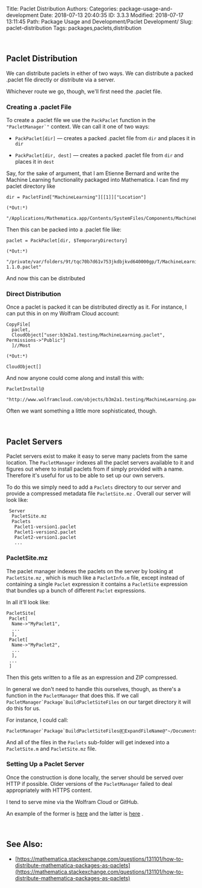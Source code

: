 Title: Paclet Distribution
Authors: 
Categories: package-usage-and-development
Date: 2018-07-13 20:40:35
ID: 3.3.3
Modified: 2018-07-17 13:11:45
Path: Package Usage and Development/Paclet Development/
Slug: paclet-distribution
Tags: packages,paclets,distribution

<a id="paclet-distribution" style="width:0;height:0;margin:0;padding:0;">&zwnj;</a>

## Paclet Distribution

We can distribute paclets in either of two ways. We can distribute a packed .paclet file directly or distribute via a server.

Whichever route we go, though, we'll first need the .paclet file.

### Creating a .paclet File

To create a .paclet file we use the  ```PackPaclet```  function in the  ```"PacletManager`"```  context. We can call it one of two ways:

* ```PackPaclet[dir]```  — creates a packed .paclet file from  ```dir```  and places it in  ```dir```

* ```PackPaclet[dir, dest]```  — creates a packed .paclet file from  ```dir```  and places it in  ```dest```

Say, for the sake of argument, that I am Etienne Bernard and write the Machine Learning functionality packaged into Mathematica. I can find my paclet directory like

    dir = PacletFind["MachineLearning"][[1]]["Location"]

    (*Out:*)
    
    "/Applications/Mathematica.app/Contents/SystemFiles/Components/MachineLearning"

Then this can be packed into a .paclet file like:

    paclet = PackPaclet[dir, $TemporaryDirectory]

    (*Out:*)
    
    "/private/var/folders/9t/tqc70b7d61v753jkdbjkvd640000gp/T/MachineLearning-1.1.0.paclet"

And now this can be distributed

### Direct Distribution

Once a paclet is packed it can be distributed directly as it. For instance, I can put this in on my Wolfram Cloud account:

    CopyFile[
      paclet, 
      CloudObject["user:b3m2a1.testing/MachineLearning.paclet", Permissions->"Public"]
      ]//Most

    (*Out:*)
    
    CloudObject[]

And now anyone could come along and install this with:

    PacletInstall@
      "http://www.wolframcloud.com/objects/b3m2a1.testing/MachineLearning.paclet"

Often we want something a little more sophisticated, though.

<a id="paclet-servers" style="width:0;height:0;margin:0;padding:0;">&zwnj;</a>

## Paclet Servers

Paclet servers exist to make it easy to serve many paclets from the same location. The  ```PacletManager```  indexes all the paclet servers available to it and figures out where to install paclets from if simply provided with a name. Therefore it's useful for us to be able to set up our own servers.

To do this we simply need to add a  ```Paclets```  directory to our server and provide a compressed metadata file  ```PacletSite.mz``` . Overall our server will look like:

```none
 Server 
  PacletSite.mz 
  Paclets 
   Paclet1-version1.paclet 
   Paclet1-version2.paclet 
   Paclet2-version1.paclet 
   ...
```

### PacletSite.mz

The paclet manager indexes the paclets on the server by looking at  ```PacletSite.mz``` , which is much like a  ```PacletInfo.m```  file, except instead of containing a single  ```Paclet```  expression it contains a  ```PacletSite```  expression that bundles up a bunch of different  ```Paclet```  expressions.

In all it'll look like:

    PacletSite[
     Paclet[
      Name->"MyPaclet1",
      ...
      ],
     Paclet[
      Name->"MyPaclet2",
      ...
      ],
     ...
     ]

Then this gets written to a file as an expression and ZIP compressed.

In general we don't need to handle this ourselves, though, as there's a function in the  ```PacletManager```  that does this. If we call  ```PacletManager`Package`BuildPacletSiteFiles```  on our target directory it will do this for us.

For instance, I could call:

    PacletManager`Package`BuildPacletSiteFiles@ExpandFileName@"~/Documents/GitHub/GitHubServer"

And all of the files in the  ```Paclets```   sub-folder will get indexed into a  ```PacletSite.m```   and  ```PacletSite.mz```   file.

### Setting Up a Paclet Server

Once the construction is done locally, the server should be served over HTTP if possible. Older versions of the  ```PacletManager```  failed to deal appropriately with HTTPS content.

I tend to serve mine via the Wolfram Cloud or GitHub.

An example of the former is  [here](https://www.wolframcloud.com/objects/b3m2a1.paclets/PacletServer/)  and the latter is  [here](https://paclets.github.io/PacletServer/) .

<a id="see-also" style="width:0;height:0;margin:0;padding:0;">&zwnj;</a>

## See Also:

* [https://mathematica.stackexchange.com/questions/131101/how-to-distribute-mathematica-packages-as-paclets](https://mathematica.stackexchange.com/questions/131101/how-to-distribute-mathematica-packages-as-paclets)
